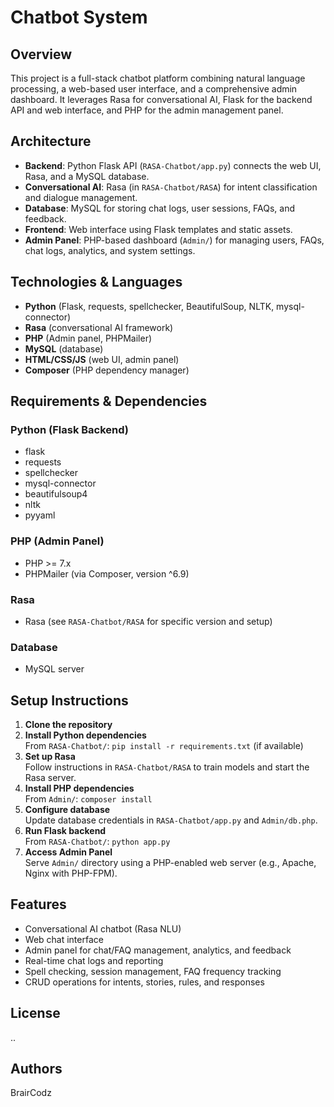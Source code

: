 # Chatbot System

## Overview
This project is a full-stack chatbot platform combining natural language processing, a web-based user interface, and a comprehensive admin dashboard. It leverages Rasa for conversational AI, Flask for the backend API and web interface, and PHP for the admin management panel.

## Architecture
- **Backend**: Python Flask API (`RASA-Chatbot/app.py`) connects the web UI, Rasa, and a MySQL database.
- **Conversational AI**: Rasa (in `RASA-Chatbot/RASA`) for intent classification and dialogue management.
- **Database**: MySQL for storing chat logs, user sessions, FAQs, and feedback.
- **Frontend**: Web interface using Flask templates and static assets.
- **Admin Panel**: PHP-based dashboard (`Admin/`) for managing users, FAQs, chat logs, analytics, and system settings.

## Technologies & Languages
- **Python** (Flask, requests, spellchecker, BeautifulSoup, NLTK, mysql-connector)
- **Rasa** (conversational AI framework)
- **PHP** (Admin panel, PHPMailer)
- **MySQL** (database)
- **HTML/CSS/JS** (web UI, admin panel)
- **Composer** (PHP dependency manager)

## Requirements & Dependencies

### Python (Flask Backend)
- flask
- requests
- spellchecker
- mysql-connector
- beautifulsoup4
- nltk
- pyyaml

### PHP (Admin Panel)
- PHP >= 7.x
- PHPMailer (via Composer, version ^6.9)

### Rasa
- Rasa (see `RASA-Chatbot/RASA` for specific version and setup)

### Database
- MySQL server

## Setup Instructions
1. **Clone the repository**
2. **Install Python dependencies**  
   From `RASA-Chatbot/`: `pip install -r requirements.txt` (if available)
3. **Set up Rasa**  
   Follow instructions in `RASA-Chatbot/RASA` to train models and start the Rasa server.
4. **Install PHP dependencies**  
   From `Admin/`: `composer install`
5. **Configure database**  
   Update database credentials in `RASA-Chatbot/app.py` and `Admin/db.php`.
6. **Run Flask backend**  
   From `RASA-Chatbot/`: `python app.py`
7. **Access Admin Panel**  
   Serve `Admin/` directory using a PHP-enabled web server (e.g., Apache, Nginx with PHP-FPM).

## Features
- Conversational AI chatbot (Rasa NLU)
- Web chat interface
- Admin panel for chat/FAQ management, analytics, and feedback
- Real-time chat logs and reporting
- Spell checking, session management, FAQ frequency tracking
- CRUD operations for intents, stories, rules, and responses

## License
..

## Authors
BrairCodz
